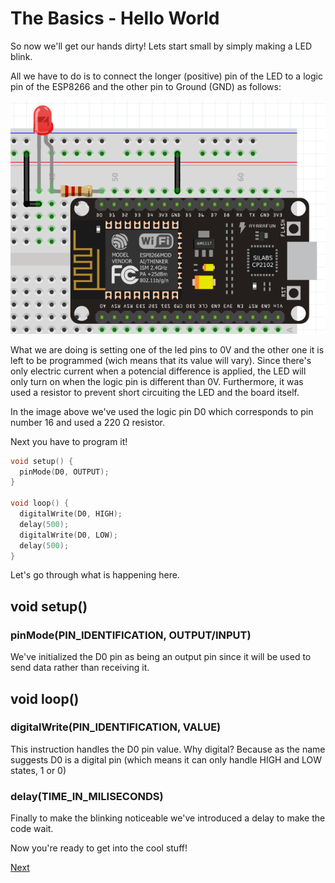 # The Basics - Hello World

So now we'll get our hands dirty! Lets start small by simply making a LED blink.

All we have to do is to connect the longer (positive) pin of the LED to a logic pin of the ESP8266 and the other pin to Ground (GND) as follows:

![Hello World](./images/helloworld.png)

What we are doing is setting one of the led pins to 0V and the other one it is left to be programmed (wich means that its value will vary). Since there's only electric current when a potencial difference is applied, the LED will only turn on when the logic pin is different than 0V. Furthermore, it was used a resistor to prevent short circuiting the LED and the board itself.

In the image above we've used the logic pin D0 which corresponds to pin number 16 and used a 220 Ω resistor.

Next you have to program it!

```c++
void setup() {
  pinMode(D0, OUTPUT);
}

void loop() {
  digitalWrite(D0, HIGH);
  delay(500);
  digitalWrite(D0, LOW);
  delay(500);
}
```

Let's go through what is happening here.

## void setup()

### pinMode(PIN_IDENTIFICATION, OUTPUT/INPUT)

We've initialized the D0 pin as being an output pin since it will be used to send data rather than receiving it.

## void loop()

### digitalWrite(PIN_IDENTIFICATION, VALUE)

This instruction handles the D0 pin value. Why digital? Because as the name suggests D0 is a digital pin (which means it can only handle HIGH and LOW states, 1 or 0)

### delay(TIME_IN_MILISECONDS)

Finally to make the blinking noticeable we've introduced a delay to make the code wait.

Now you're ready to get into the cool stuff!

[Next](./ex1.md)